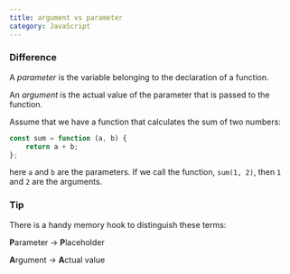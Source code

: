 ```yaml
---
title: argument vs parameter
category: JavaScript
---
```


### Difference

A _parameter_ is the variable belonging to the declaration of a function.

An _argument_ is the actual value of the parameter that is passed to the function.

Assume that we have a function that calculates the sum of two numbers:

```js
const sum = function (a, b) {
    return a + b;
};
```

here `a` and `b` are the parameters. If we call the function, `sum(1, 2)`, then `1` and `2` are the arguments.

### Tip

There is a handy memory hook to distinguish these terms:

**P**arameter → **P**laceholder

**A**rgument → **A**ctual value
